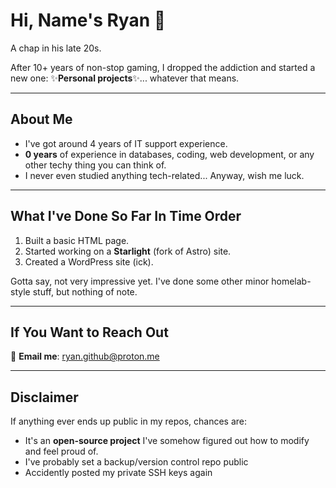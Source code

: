 # Hi, Name's Ryan 👋  
A chap in his late 20s.  

After 10+ years of non-stop gaming, I dropped the addiction and started a new one: ✨**Personal projects**✨... whatever that means.  

---

## About Me  
- I've got around 4 years of IT support experience.  
- **0 years** of experience in databases, coding, web development, or any other techy thing you can think of.  
- I never even studied anything tech-related... Anyway, wish me luck.  

---

## What I've Done So Far In Time Order  
1. Built a basic HTML page.  
2. Started working on a **Starlight** (fork of Astro) site.  
3. Created a WordPress site (ick).  

Gotta say, not very impressive yet. I've done some other minor homelab-style stuff, but nothing of note.  

---

## If You Want to Reach Out  
📧 **Email me**: [ryan.github@proton.me](mailto:ryan.github@proton.me)  

---

## Disclaimer  
If anything ever ends up public in my repos, chances are:  
- It's an **open-source project** I've somehow figured out how to modify and feel proud of.  
- I've probably set a backup/version control repo public
- Accidently posted my private SSH keys again 
